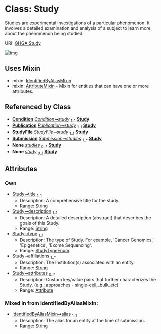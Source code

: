 
# Class: Study


Studies are experimental investigations of a particular phenomenon. It involves a detailed examination and analysis of a subject to learn more about the phenomenon being studied.

URI: [GHGA:Study](https://w3id.org/GHGA/Study)


[![img](https://yuml.me/diagram/nofunky;dir:TB/class/[Submission],[StudyFile],[Attribute]<attributes%200..*-++[Study&#124;title:string;description:string;type:StudyTypeEnum;affiliations:string%20%2B;alias:string],[Condition]-%20study%201..1>[Study],[Publication]-%20study%201..1>[Study],[StudyFile]-%20study%201..1>[Study],[Submission]++-%20studies%201..*>[Study],[Submission]-%20studies(i)%200..*>[Study],[Condition]-%20study(i)%200..1>[Study],[StudyFile]-%20study(i)%200..1>[Study],[Publication]-%20study(i)%200..1>[Study],[Study]uses%20-.->[IdentifiedByAliasMixin],[Study]uses%20-.->[AttributeMixin],[Publication],[IdentifiedByAliasMixin],[Condition],[AttributeMixin],[Attribute])](https://yuml.me/diagram/nofunky;dir:TB/class/[Submission],[StudyFile],[Attribute]<attributes%200..*-++[Study&#124;title:string;description:string;type:StudyTypeEnum;affiliations:string%20%2B;alias:string],[Condition]-%20study%201..1>[Study],[Publication]-%20study%201..1>[Study],[StudyFile]-%20study%201..1>[Study],[Submission]++-%20studies%201..*>[Study],[Submission]-%20studies(i)%200..*>[Study],[Condition]-%20study(i)%200..1>[Study],[StudyFile]-%20study(i)%200..1>[Study],[Publication]-%20study(i)%200..1>[Study],[Study]uses%20-.->[IdentifiedByAliasMixin],[Study]uses%20-.->[AttributeMixin],[Publication],[IdentifiedByAliasMixin],[Condition],[AttributeMixin],[Attribute])

## Uses Mixin

 *  mixin: [IdentifiedByAliasMixin](IdentifiedByAliasMixin.md)
 *  mixin: [AttributeMixin](AttributeMixin.md) - Mixin for entities that can have one or more attributes.

## Referenced by Class

 *  **[Condition](Condition.md)** *[Condition➞study](Condition_study.md)*  <sub>1..1</sub>  **[Study](Study.md)**
 *  **[Publication](Publication.md)** *[Publication➞study](Publication_study.md)*  <sub>1..1</sub>  **[Study](Study.md)**
 *  **[StudyFile](StudyFile.md)** *[StudyFile➞study](StudyFile_study.md)*  <sub>1..1</sub>  **[Study](Study.md)**
 *  **[Submission](Submission.md)** *[Submission➞studies](Submission_studies.md)*  <sub>1..\*</sub>  **[Study](Study.md)**
 *  **None** *[studies](studies.md)*  <sub>0..\*</sub>  **[Study](Study.md)**
 *  **None** *[study](study.md)*  <sub>0..1</sub>  **[Study](Study.md)**

## Attributes


### Own

 * [Study➞title](Study_title.md)  <sub>1..1</sub>
     * Description: A comprehensive title for the study.
     * Range: [String](types/String.md)
 * [Study➞description](Study_description.md)  <sub>1..1</sub>
     * Description: A detailed description (abstract) that describes the goals of this Study.
     * Range: [String](types/String.md)
 * [Study➞type](Study_type.md)  <sub>1..1</sub>
     * Description: The type of Study. For example, 'Cancer Genomics', 'Epigenetics', 'Exome Sequencing'.
     * Range: [StudyTypeEnum](StudyTypeEnum.md)
 * [Study➞affiliations](Study_affiliations.md)  <sub>1..\*</sub>
     * Description: The Institution(s) associated with an entity.
     * Range: [String](types/String.md)
 * [Study➞attributes](Study_attributes.md)  <sub>0..\*</sub>
     * Description: Custom key/value pairs that further characterizes the Study. (e.g.: approaches - single-cell,_bulk_etc)
     * Range: [Attribute](Attribute.md)

### Mixed in from IdentifiedByAliasMixin:

 * [IdentifiedByAliasMixin➞alias](IdentifiedByAliasMixin_alias.md)  <sub>1..1</sub>
     * Description: The alias for an entity at the time of submission.
     * Range: [String](types/String.md)
